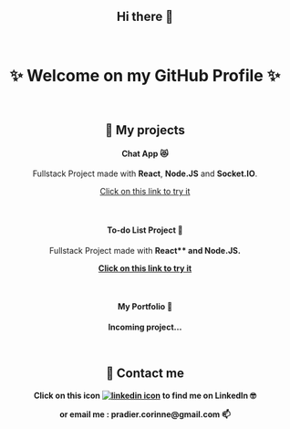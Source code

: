 <h2 align="center">Hi there 👋</h2>

<br />

<h1 align="center">✨ Welcome on my GitHub Profile ✨</h1>

<br />

<h2 align="center">🦚 My projects</h2>

<h4 align="center">Chat App 😻</h4>

<p align="center">Fullstack Project made with <strong>React</strong>, <strong>Node.JS</strong> and <strong>Socket.IO</strong>.</p>
<p align="center"><a href="https://to-do-list-corinne.netlify.app">Click on this link to try it</a></p>

<br />

<h4 align="center">To-do List Project 📝</h4>

<p align="center">Fullstack Project made with <strong>React** and <strong>Node.JS</strong>.</p>
<p align="center"><a href="https://socket-io-client-corinne.netlify.app">Click on this link to try it</a></p>

<br />

<h4 align="center">My Portfolio 🐣</h4>

<p align="center">Incoming project...</p>

<br />

<h2 align="center">🚀 Contact me</h2>

<p align="center">Click on this icon <a href="https://www.linkedin.com/in/corinne-pradier-6610201b2/"><img alt="linkedin icon" src="https://raw.githubusercontent.com/MartinHeinz/MartinHeinz/master/linkedin-3-16.png" /></a> to find me on LinkedIn 🤓</p>

<p align="center">or email me : pradier.corinne@gmail.com 📫</p>



<!--
**Corinne-Coding/Corinne-Coding** is a ✨ _special_ ✨ repository because its `README.md` (this file) appears on your GitHub profile.

Here are some ideas to get you started:

- 🔭 I’m currently working on ...
- 🌱 I’m currently learning ...
- 👯 I’m looking to collaborate on ...
- 🤔 I’m looking for help with ...
- 💬 Ask me about ...
- 📫 How to reach me: ...
- 😄 Pronouns: ...
- ⚡ Fun fact: ...
-->

